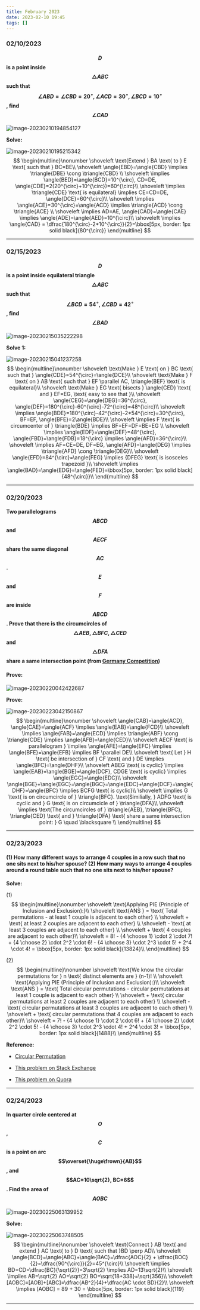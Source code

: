```yaml
---
title: February 2023
date: 2023-02-10 19:45
tags: []
---
```


### 02/10/2023

#### $$D$$ is a point inside $$\triangle{ABC}$$ such that $$\angle{ABD}=\angle{CBD}=20^{\circ}, \angle{ACD}=30^{\circ}, \angle{BCD}=10^{\circ}$$, find $$\angle{CAD}$$

![image-20230210194854127](/assets/images/2023/image-20230210194854127.png)

**Solve:**

![image-20230210195215342](/assets/images/2023/image-20230210195215342.png)
$$
\begin{multline}\nonumber
\shoveleft \text{Extend } BA \text{ to } E \text{ such that } BC=BE\\
\shoveleft \angle{EBD}=\angle{CBD} \implies \triangle{DBE} \cong \triangle{CBD} \\
\shoveleft \implies \angle{BED}=\angle{BCD}=10^{\circ}, CD=DE, \angle{CDE}=2(20^{\circ}+10^{\circ})=60^{\circ}\\
\shoveleft \implies \triangle{CDE} \text{ is equilateral} \implies CE=CD=DE, \angle{DCE}=60^{\circ}\\
\shoveleft \implies \angle{ACE}=30^{\circ}=\angle{ACD} \implies \triangle{ACD} \cong \triangle{ACE} \\
\shoveleft \implies AD=AE, \angle{CAD}=\angle{CAE} \implies \angle{ADE}=\angle{AED}=10^{\circ}\\
\shoveleft \implies \angle{CAD} = \dfrac{180^{\circ}-2*10^{\circ}}{2}=\bbox[5px, border: 1px solid black]{80^{\circ}}
\end{multline}
$$

---

### 02/15/2023

#### $$D$$ is a point inside equilateral triangle $$\triangle{ABC}$$ such that $$\angle{BCD}=54^{\circ}, \angle{CBD}=42^{\circ}$$, find $$\angle{BAD}$$

![image-20230215035222298](/assets/images/2023/image-20230215035222298.png)

**Solve 1:**

![image-20230215041237258](/assets/images/2023/image-20230215041237258.png)
$$
\begin{multline}\nonumber
\shoveleft \text{Make } E \text{ on } BC \text{ such that } \angle{CDE}=54^{\circ}=\angle{DCE}\\
\shoveleft \text{Make } F \text{ on } AB \text{ such that } EF \parallel AC, \triangle{BEF} \text{ is equilateral}\\
\shoveleft \text{Make } EG \text{ bisects } \angle{CED} \text{ and } EF=EG, \text{ easy to see that }\\
\shoveleft \angle{CEG}=\angle{DEG}=36^{\circ}, \angle{DEF}=180^{\circ}-60^{\circ}-72^{\circ}=48^{\circ}\\
\shoveleft \implies \angle{BDE}=180^{\circ}-42^{\circ}-2*54^{\circ}=30^{\circ}, BF=EF, \angle{BFE}=2\angle{BDE}\\
\shoveleft \implies F \text{ is circumcenter of } \triangle{BDE} \implies BF=EF=DF=BE=EG \\
\shoveleft \implies \angle{EDF}=\angle{DEF}=48^{\circ}, \angle{FBD}=\angle{FDB}=18^{\circ} \implies \angle{AFD}=36^{\circ}\\
\shoveleft \implies AF=CE=DE, DF=EG, \angle{AFD}=\angle{DEG} \implies \triangle{AFD} \cong \triangle{DEG}\\
\shoveleft \angle{EFD}=84^{\circ}=\angle{FEG} \implies {DFEG} \text{ is isosceles trapezoid }\\
\shoveleft \implies \angle{BAD}=\angle{EDG}=\angle{FED}=\bbox[5px, border: 1px solid black]{48^{\circ}}\\
\end{multline}
$$

---

### 02/20/2023

#### Two parallelograms $$ABCD$$ and $$AECF$$ share the same diagonal $$AC$$. $$E$$ and $$F$$ are inside $$ABCD$$. Prove that there is the circumcircles of $$\triangle{AEB}, \triangle{BFC}, \triangle{CED}$$ and $$\triangle{DFA}$$  share a same intersection point (from [Germany Competition](https://www.mathe-wettbewerbe.de/fileadmin/Mathe-Wettbewerbe/Bundeswettbewerb_Mathematik/Dokumente/BWM_2023.1_Aufgabenblatt.pdf))

#### **Prove:**

![image-20230220042422687](/assets/images/2023/image-20230220042422687.png)

**Prove:**

![image-20230223042150867](/assets/images/2023/image-20230223042150867.png)
$$
\begin{multline}\nonumber
\shoveleft \angle{CAB}=\angle{ACD}, \angle{CAE}=\angle{ACF} \implies \angle{EAB}=\angle{FCD}\\
\shoveleft  \implies \angle{FAB}=\angle{ECD} \implies \triangle{ABF} \cong \triangle{CDE} \implies \angle{AFB}=\angle{CED}\\
\shoveleft AECF \text{ is parallelogram } \implies \angle{AFE}=\angle{EFC} \implies \angle{BFE}=\angle{EFB} \implies BF \parallel DE\\
\shoveleft \text{ Let } H \text{ be intersection of } CF \text{ and } DE \implies \angle{BFC}=\angle{DHF}\\
\shoveleft ABEG \text{ is cyclic} \implies \angle{EAB}=\angle{BGE}=\angle{DCF}, CDGE \text{ is cyclic} \implies \angle{EGC}=\angle{EDC}\\
\shoveleft \angle{BGE}+\angle{EGC}=\angle{BGC}=\angle{EDC}+\angle{DCF}=\angle{DHF}=\angle{BFC} \implies BCFG \text{ is cyclic}\\
\shoveleft \implies G \text{ is on circumcircle of } \triangle{BFC}. \text{Similially, } ADFG \text{ is cyclic and } G \text{ is on circumcicle of } \triangle{DFA}\\
\shoveleft \implies  \text{The circumcircles of } \triangle{AEB}, \triangle{BFC}, \triangle{CED} \text{ and } \triangle{DFA} \text{ share a same intersection point: } G \quad \blacksquare \\
\end{multline}
$$

---

### 02/23/2023

#### (1) How many different ways to arrange 4 couples in a row such that no one sits next to his/her spouse? (2) How many ways to arrange 4 couples around a round table such that no one sits next to his/her spouse?

**Solve:**

(1)
$$
\begin{multline}\nonumber
\shoveleft \text{Applying PIE (Principle of Inclusion and Exclusion):}\\
\shoveleft \text{ANS } = \text{ Total permutations - at least 1 couple is adjacent to each other} \\
\shoveleft + \text{ at least 2 couples are adjacent to each other} \\
\shoveleft - \text{ at least 3 couples are adjacent to each other} \\
\shoveleft + \text{ 4 couples are adjacent to each other}\\
\shoveleft = 8! - {4 \choose 1} \cdot 2 \cdot 7! + {4 \choose 2} \cdot 2^2 \cdot 6! - {4 \choose 3} \cdot 2^3 \cdot 5! + 2^4 \cdot 4! = \bbox[5px, border: 1px solid black]{13824}\\
\end{multline}
$$

(2)
$$
\begin{multline}\nonumber
\shoveleft \text{We know the circular permutations for } n \text{ distinct elements are } (n-1)! \\
\shoveleft \text{Applying PIE (Principle of Inclusion and Exclusion):}\\
\shoveleft \text{ANS } = \text{ Total circular permutations - circular permutations at least 1 couple is adjacent to each other} \\
\shoveleft + \text{ circular permutations at least 2 couples are adjacent to each other} \\
\shoveleft - \text{ circular permutations at least 3 couples are adjacent to each other} \\
\shoveleft + \text{ circular permutations that 4 couples are adjacent to each other}\\
\shoveleft = 7! - {4 \choose 1} \cdot 2 \cdot 6! + {4 \choose 2} \cdot 2^2 \cdot 5! - {4 \choose 3} \cdot 2^3 \cdot 4! + 2^4 \cdot 3! = \bbox[5px, border: 1px solid black]{1488}\\
\end{multline}
$$

**Reference:**

* [Circular Permutation](https://mathworld.wolfram.com/CircularPermutation.html)

* [This problem on Stack Exchange](https://math.stackexchange.com/questions/2793600/arranging-4-couples-such-that-no-one-sits-next-to-his-her-spouse)

* [This problem on Quora](https://www.quora.com/What-is-the-number-of-ways-to-sit-4-couples-around-a-round-table-such-that-no-two-persons-from-the-same-couple-sit-together)

---

### 02/24/2023

#### In quarter circle centered at $$O$$, $$C$$ is a point on arc $$\overset{\huge\frown}{AB}$$, and $$AC=10\sqrt{2}, BC=6$$. Find the area of $$AOBC$$

![image-20230225063139952](/assets/images/2023/image-20230225063139952.png)

**Solve:**

![image-20230225063748505](/assets/images/2023/image-20230225063748505.png)
$$
\begin{multline}\nonumber
\shoveleft \text{Connect } AB \text{ and extend } AC \text{ to } D \text{ such that }BD \perp AD\\
\shoveleft \angle{BCD}=\angle{ABC}+\angle{BAC}=\dfrac{AOC}{2} + \dfrac{BOC}{2}=\dfrac{90^{\circ}}{2}=45^{\circ}\\
\shoveleft \implies BD=CD=\dfrac{BC}{\sqrt{2}}=3\sqrt{2} \implies AD=13\sqrt{2}\\
\shoveleft \implies AB=\sqrt{2} AO=\sqrt{2} BO=\sqrt{18+338}=\sqrt{356}\\
\shoveleft [AOBC]=[AOB]+[ABC]=\dfrac{AB^2}{4}+\dfrac{AC \cdot BD}{2}\\
\shoveleft \implies [AOBC] = 89 + 30 = \bbox[5px, border: 1px solid black]{119}
\end{multline}
$$

---

